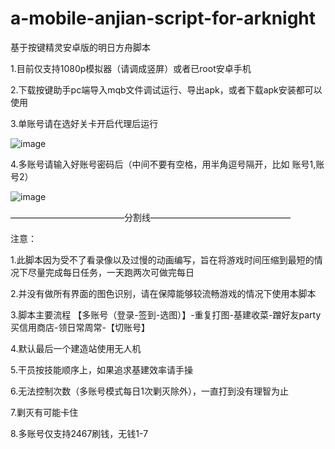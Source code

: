 # a-mobile-anjian-script-for-arknight
基于按键精灵安卓版的明日方舟脚本

1.目前仅支持1080p模拟器（请调成竖屏）或者已root安卓手机

2.下载按键助手pc端导入mqb文件调试运行、导出apk，或者下载apk安装都可以使用

3.单账号请在选好关卡开启代理后运行

![image](https://github.com/Lancarus/a-mobile-anjian-script-for-arknight/blob/master/img/1.png)

4.多账号请输入好账号密码后（中间不要有空格，用半角逗号隔开，比如  账号1,账号2）

![image](https://github.com/Lancarus/a-mobile-anjian-script-for-arknight/blob/master/img/2.png)


—————————————分割线————————————————

注意：

1.此脚本因为受不了看录像以及过慢的动画编写，旨在将游戏时间压缩到最短的情况下尽量完成每日任务，一天跑两次可做完每日

2.并没有做所有界面的图色识别，请在保障能够较流畅游戏的情况下使用本脚本

3.脚本主要流程 【多账号（登录-签到-选图）】-重复打图-基建收菜-蹭好友party买信用商店-领日常周常-【切账号】

4.默认最后一个建造站使用无人机

5.干员按技能顺序上，如果追求基建效率请手操

6.无法控制次数（多账号模式每日1次剿灭除外），一直打到没有理智为止

7.剿灭有可能卡住

8.多账号仅支持2467刷钱，无钱1-7

